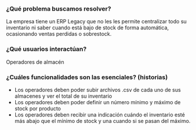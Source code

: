 ### ¿Qué problema buscamos resolver?

La empresa tiene un ERP Legacy que no les les permite centralizar todo su inventario ni saber cuando está bajo de stock de forma automática, ocasionando ventas perdidas o sobrestock. 

### ¿Qué usuarios interactúan?

Operadores de almacén 

### ¿Cuáles funcionalidades son las esenciales? (historias)

- Los operadores deben poder subir archivos .csv de cada uno de sus almacenes y ver el total de su inventario
- Los operadores deben poder definir un número mínimo y máximo de stock por producto
- Los operadores deben recibir una indicación cuándo el inventario esté más abajo que el mínimo de stock y una cuando si se pasan del máximo.